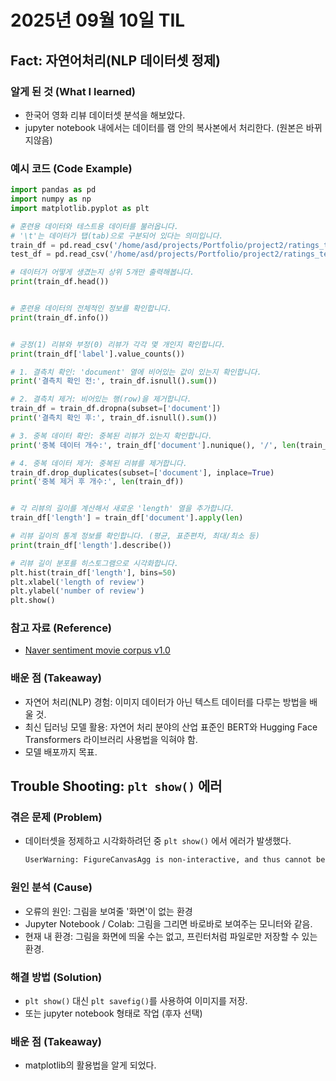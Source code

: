 # 2025년 09월 10일 TIL 

## Fact: 자연어처리(NLP 데이터셋 정제)

### 알게 된 것 (What I learned)
- 한국어 영화 리뷰 데이터셋 분석을 해보았다.
- jupyter notebook 내에서는 데이터를 램 안의 복사본에서 처리한다. (원본은 바뀌지않음)

### 예시 코드 (Code Example)
```python
import pandas as pd
import numpy as np
import matplotlib.pyplot as plt

# 훈련용 데이터와 테스트용 데이터를 불러옵니다.
# '\t'는 데이터가 탭(tab)으로 구분되어 있다는 의미입니다.
train_df = pd.read_csv('/home/asd/projects/Portfolio/project2/ratings_train.txt', sep='\t')
test_df = pd.read_csv('/home/asd/projects/Portfolio/project2/ratings_test.txt', sep='\t')

# 데이터가 어떻게 생겼는지 상위 5개만 출력해봅니다.
print(train_df.head())


# 훈련용 데이터의 전체적인 정보를 확인합니다.
print(train_df.info())


# 긍정(1) 리뷰와 부정(0) 리뷰가 각각 몇 개인지 확인합니다.
print(train_df['label'].value_counts())

# 1. 결측치 확인: 'document' 열에 비어있는 값이 있는지 확인합니다.
print('결측치 확인 전:', train_df.isnull().sum())

# 2. 결측치 제거: 비어있는 행(row)을 제거합니다.
train_df = train_df.dropna(subset=['document'])
print('결측치 확인 후:', train_df.isnull().sum())

# 3. 중복 데이터 확인: 중복된 리뷰가 있는지 확인합니다.
print('중복 데이터 개수:', train_df['document'].nunique(), '/', len(train_df))

# 4. 중복 데이터 제거: 중복된 리뷰를 제거합니다.
train_df.drop_duplicates(subset=['document'], inplace=True)
print('중복 제거 후 개수:', len(train_df))


# 각 리뷰의 길이를 계산해서 새로운 'length' 열을 추가합니다.
train_df['length'] = train_df['document'].apply(len)

# 리뷰 길이의 통계 정보를 확인합니다. (평균, 표준편차, 최대/최소 등)
print(train_df['length'].describe())

# 리뷰 길이 분포를 히스토그램으로 시각화합니다.
plt.hist(train_df['length'], bins=50)
plt.xlabel('length of review')
plt.ylabel('number of review')
plt.show()
```

### 참고 자료 (Reference)
- [Naver sentiment movie corpus v1.0](https://github.com/e9t/nsmc/tree/master)

### 배운 점 (Takeaway)
- 자연어 처리(NLP) 경험: 이미지 데이터가 아닌 텍스트 데이터를 다루는 방법을 배울 것.
- 최신 딥러닝 모델 활용: 자연어 처리 분야의 산업 표준인 BERT와 Hugging Face Transformers 라이브러리 사용법을 익혀야 함.
- 모델 배포까지 목표.

## Trouble Shooting: `plt show()` 에러

### 겪은 문제 (Problem)
- 데이터셋을 정제하고 시각화하려던 중 `plt show()` 에서 에러가 발생했다.
  ```bash
  UserWarning: FigureCanvasAgg is non-interactive, and thus cannot be shown plt.show()
  ```

### 원인 분석 (Cause)
- 오류의 원인: 그림을 보여줄 '화면'이 없는 환경
- Jupyter Notebook / Colab: 그림을 그리면 바로바로 보여주는 모니터와 같음.
- 현재 내 환경: 그림을 화면에 띄울 수는 없고, 프린터처럼 파일로만 저장할 수 있는 환경.

### 해결 방법 (Solution)
- `plt show()` 대신 `plt savefig()`를 사용하여 이미지를 저장.
- 또는 jupyter notebook 형태로 작업 (후자 선택)


### 배운 점 (Takeaway)
- matplotlib의 활용법을 알게 되었다.
